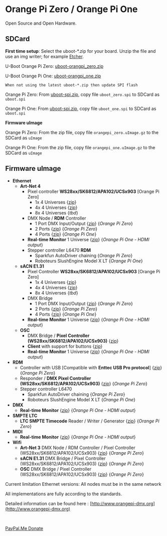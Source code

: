 # Orange Pi Zero / Orange Pi One
Open Source and Open Hardware.
<br>
## SDCard

**First time setup**: Select the uboot-*.zip for your board. Unzip the file and use an img writer; for example [Etcher](https://etcher.io).

U-Boot Orange Pi Zero: [uboot-orangpi_zero.zip](https://github.com/vanvught/h3dmx512-zip/blob/master/uboot-orangpi_zero.zip?raw=true)

U-Boot Orange Pi One: [uboot-orangpi_one.zip](https://github.com/vanvught/h3dmx512-zip/blob/master/uboot-orangpi_one.zip?raw=true)

	When not using the latest uboot-*.zip then update SPI flash 

Orange Pi Zero: From [uboot-spi.zip](https://github.com/vanvught/h3dmx512-zip/blob/master/uboot-spi.zip?raw=true), copy file `uboot_zero.spi` to SDCard as `uboot.spi`

Orange Pi One: From [uboot-spi.zip](https://github.com/vanvught/h3dmx512-zip/blob/master/uboot-spi.zip?raw=true), copy file `uboot_one.spi` to SDCard as `uboot.spi` 

**Firmware uImage**

Orange Pi Zero: From the zip file, copy file `orangepi_zero.uImage.gz` to the SDCard as `uImage`

Orange Pi One: From the zip file, copy file `orangepi_one.uImage.gz` to the SDCard as `uImage`

## Firmware uImage

* **Ethernet**
  * **Art-Net 4**
      * Pixel controller **WS28xx/SK6812/APA102/UCSx903** [Orange Pi Zero]
         * 1x 4 Universes {[zip](https://github.com/vanvught/h3dmx512-zip/blob/master/opi_emac_artnet_pixel.zip?raw=true)}
         * 4x 4 Universes {[zip](https://github.com/vanvught/h3dmx512-zip/blob/master/opi_emac_artnet_pixel_multi.zip?raw=true)}
         * 8x 4 Universes {*tbd*}
      * DMX Node / **RDM** Controller
         *  1 Port DMX Input/Output {[zip](https://github.com/vanvught/h3dmx512-zip/blob/master/opi_emac_artnet_dmx.zip?raw=true)} {*Orange Pi Zero*}
         *  2 Ports {[zip](https://github.com/vanvught/h3dmx512-zip/blob/master/opi_emac_artnet_dmx_multi.zip?raw=true)} {*Orange Pi Zero*}
         *  4 Ports {[zip](https://github.com/vanvught/h3dmx512-zip/blob/master/opi_emac_artnet_dmx_multi.zip?raw=true)} {*Orange Pi One*}
      * **Real-time Monitor** 1 Universe {[zip](https://github.com/vanvught/h3dmx512-zip/blob/master/opi_emac_artnet_monitor.zip?raw=true)} {*Orange Pi One - HDMI output*}
     * Stepper controller L6470 **RDM**
         * Sparkfun AutoDriver chaining {*Orange Pi Zero*}
         * Roboteurs SlushEngine Model X LT {*Orange Pi One*}
  * **sACN E1.31** 
      * Pixel Controller **WS28xx/SK6812/APA102/UCSx903** [Orange Pi Zero]
         *  1x 4 Universes {[zip](https://github.com/vanvught/h3dmx512-zip/blob/master/opi_emac_e131_dmx.zip?raw=true)}
         *  4x 4 Universes {[zip](https://github.com/vanvught/h3dmx512-zip/blob/master/opi_emac_e131_pixel_multi.zip?raw=true)} 
         *  8x 4 Universes {*tbd*}
      * DMX Bridge
         *  1 Port DMX Input/Output {[zip](https://github.com/vanvught/h3dmx512-zip/blob/master/opi_emac_e131_dmx.zip?raw=true)} {*Orange Pi Zero*}
         *  2 Ports {[zip](https://github.com/vanvught/h3dmx512-zip/blob/master/opi_emac_e131_dmx_multi.zip?raw=true)} {*Orange Pi Zero*}
         *  4 Ports {[zip](https://github.com/vanvught/h3dmx512-zip/blob/master/opi_emac_e131_dmx_multi.zip?raw=true)} {*Orange Pi One*}
      * **Real-time Monitor** 1 Universe {[zip](https://github.com/vanvught/h3dmx512-zip/blob/master/opi_emac_e131_monitor.zip?raw=true)} {*Orange Pi One - HDMI output*}
  * **OSC** 
      * DMX Bridge / **Pixel Controller (WS28xx/SK6812/APA102/UCSx903)** {[zip](https://github.com/vanvught/h3dmx512-zip/blob/master/opi_emac_osc_dmx.zip?raw=true)}
      * **Client** with support for buttons {[zip](https://github.com/vanvught/h3dmx512-zip/blob/master/opi_emac_osc_client.zip?raw=true)}
      * **Real-time Monitor** 1 Universe {[zip](https://github.com/vanvught/h3dmx512-zip/blob/master/opi_emac_osc_monitor.zip?raw=true)} {*Orange Pi One - HDMI output*}
* **RDM** 
  * Controller with USB [Compatible with **Enttec USB Pro protocol**] {[zip](https://github.com/vanvught/h3dmx512-zip/blob/master/opi_dmx_usb_pro.zip?raw=true)} {*Orange Pi Zero*}
  * Responder / **DMX Pixel Controller (WS28xx/SK6812/APA102/UCSx903)** {[zip](https://github.com/vanvught/h3dmx512-zip/blob/master/opi_rdm_responder.zip?raw=true)} {*Orange Pi Zero*}
  * Stepper controller L6470
     * Sparkfun AutoDriver chaining {*Orange Pi Zero*}
     * Roboteurs SlushEngine Model X LT {*Orange Pi One*}
* **DMX**
  * **Real-time Monitor** {[zip](https://github.com/vanvught/h3dmx512-zip/blob/master/opi_dmx_monitor.zip?raw=true)} {*Orange Pi One - HDMI output*}
* **SMPTE LTC**
  * **LTC SMPTE Timecode** Reader / Writer / Generator {[zip](https://github.com/vanvught/h3dmx512-zip/blob/master/opi_emac_ltc_smpte.zip?raw=true)}  {*Orange Pi Zero*}
* **MIDI**
  *  **Real-time Monitor** {[zip](https://github.com/vanvught/h3dmx512-zip/blob/master/opi_midi_monitor.zip?raw=true)}  {*Orange Pi One - HDMI output*}
* **Wifi**
  * **Art-Net 3** DMX Node / RDM Controller / Pixel Controller (WS28xx/SK6812/APA102/UCSx903) {[zip](https://github.com/vanvught/h3dmx512-zip/blob/master/opi_wifi_artnet_dmx.zip?raw=true)} {*Orange Pi Zero*}
  * **sACN E1.31** DMX Bridge  / Pixel Controller (WS28xx/SK6812/APA102/UCSx903) {[zip](https://github.com/vanvught/h3dmx512-zip/blob/master/opi_wifi_e131_dmx.zip?raw=true)} {*Orange Pi Zero*}
  * **OSC** DMX Bridge / Pixel Controller (WS28xx/SK6812/APA102/UCSx903) {[zip](https://github.com/vanvught/h3dmx512-zip/blob/master/opi_wifi_osc_dmx.zip?raw=true)} {*Orange Pi Zero*}

Current limitation Ethernet versions: All nodes must be in the same network 

All implementations are fully according to the standards.

Detailed information can be found here : [http://www.orangepi-dmx.org](http://www.orangepi-dmx.org)

<br>

[PayPal.Me Donate](https://paypal.me/AvanVught?locale.x=nl_NL)
